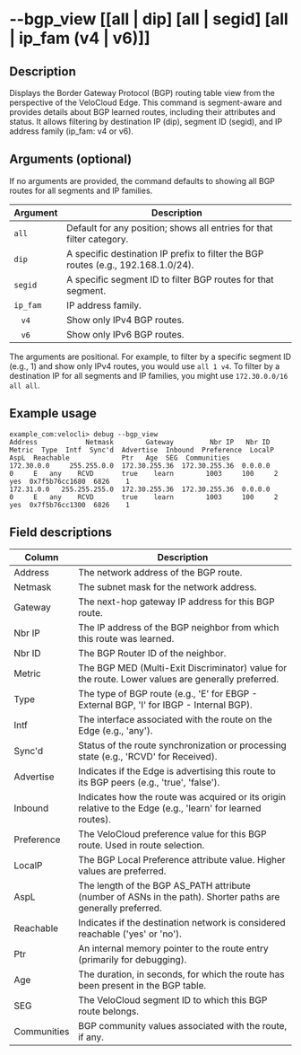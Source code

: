 #	--bgp_view [[all | dip] [all | segid] [all | ip_fam (v4 | v6)]]

##	Description
Displays the Border Gateway Protocol (BGP) routing table view from the perspective of the VeloCloud Edge. This command is segment-aware and provides details about BGP learned routes, including their attributes and status. It allows filtering by destination IP (dip), segment ID (segid), and IP address family (ip_fam: v4 or v6).

##  Arguments (optional)
If no arguments are provided, the command defaults to showing all BGP routes for all segments and IP families.

| Argument   | Description                                                                      |
|------------|----------------------------------------------------------------------------------|
| `all`      | Default for any position; shows all entries for that filter category.            |
| `dip`      | A specific destination IP prefix to filter the BGP routes (e.g., 192.168.1.0/24). |
| `segid`    | A specific segment ID to filter BGP routes for that segment.                     |
| `ip_fam`   | IP address family.                                                               |
| &nbsp;&nbsp; `v4` | Show only IPv4 BGP routes.                                                   |
| &nbsp;&nbsp; `v6` | Show only IPv6 BGP routes.                                                   |

The arguments are positional. For example, to filter by a specific segment ID (e.g., 1) and show only IPv4 routes, you would use `all 1 v4`. To filter by a destination IP for all segments and IP families, you might use `172.30.0.0/16 all all`.

##  Example usage
```
example_com:velocli> debug --bgp_view
Address            Netmask        Gateway         Nbr IP   Nbr ID  Metric  Type  Intf  Sync'd  Advertise  Inbound  Preference  LocalP  AspL  Reachable             Ptr   Age  SEG  Communities
172.30.0.0     255.255.0.0  172.30.255.36  172.30.255.36  0.0.0.0       0     E   any    RCVD       true    learn        1003     100     2        yes  0x7f5b76cc1680  6826    1
172.31.0.0   255.255.255.0  172.30.255.36  172.30.255.36  0.0.0.0       0     E   any    RCVD       true    learn        1003     100     2        yes  0x7f5b76cc1300  6826    1
```

##  Field descriptions
| Column      | Description                                                                                                |
|-------------|------------------------------------------------------------------------------------------------------------|
| Address     | The network address of the BGP route.                                                                      |
| Netmask     | The subnet mask for the network address.                                                                   |
| Gateway     | The next-hop gateway IP address for this BGP route.                                                        |
| Nbr IP      | The IP address of the BGP neighbor from which this route was learned.                                      |
| Nbr ID      | The BGP Router ID of the neighbor.                                                                         |
| Metric      | The BGP MED (Multi-Exit Discriminator) value for the route. Lower values are generally preferred.          |
| Type        | The type of BGP route (e.g., 'E' for EBGP - External BGP, 'I' for IBGP - Internal BGP).                    |
| Intf        | The interface associated with the route on the Edge (e.g., 'any').                                         |
| Sync'd      | Status of the route synchronization or processing state (e.g., 'RCVD' for Received).                       |
| Advertise   | Indicates if the Edge is advertising this route to its BGP peers (e.g., 'true', 'false').                  |
| Inbound     | Indicates how the route was acquired or its origin relative to the Edge (e.g., 'learn' for learned routes). |
| Preference  | The VeloCloud preference value for this BGP route. Used in route selection.                                |
| LocalP      | The BGP Local Preference attribute value. Higher values are preferred.                                     |
| AspL        | The length of the BGP AS_PATH attribute (number of ASNs in the path). Shorter paths are generally preferred. |
| Reachable   | Indicates if the destination network is considered reachable ('yes' or 'no').                              |
| Ptr         | An internal memory pointer to the route entry (primarily for debugging).                                   |
| Age         | The duration, in seconds, for which the route has been present in the BGP table.                           |
| SEG         | The VeloCloud segment ID to which this BGP route belongs.                                                  |
| Communities | BGP community values associated with the route, if any.                                                    |